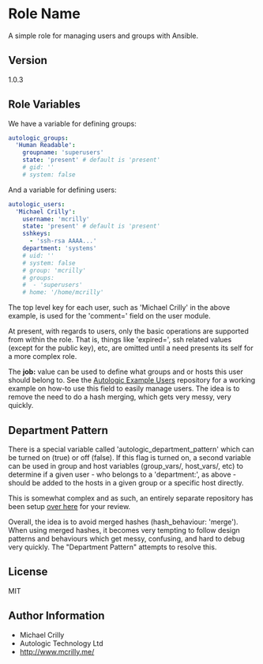 # Role Name

A simple role for managing users and groups with Ansible.

## Version

1.0.3

## Role Variables

We have a variable for defining groups:

```yaml
autologic_groups:
  'Human Readable':
    groupname: 'superusers'
    state: 'present' # default is 'present'
    # gid: ''
    # system: false
```

And a variable for defining users:

```yaml
autologic_users:
  'Michael Crilly':
    username: 'mcrilly'
    state: 'present' # default is 'present'
    sshkeys:
      - 'ssh-rsa AAAA...'
    department: 'systems'
    # uid: ''
    # system: false
    # group: 'mcrilly'
    # groups:
    #  - 'superusers'
    # home: '/home/mcrilly'
```

The top level key for each user, such as 'Michael Crilly' in the above example, is used for the 'comment=' field on the user module.

At present, with regards to users, only the basic operations are supported from within the role. That is, things like 'expired=', ssh related values (except for the public key), etc, are omitted until a need presents its self for a more complex role.

The **job:** value can be used to define what groups and or hosts this user should belong to. See the [Autologic Example Users](https://github.com/AutoLogicTechnology/example-users) repository for a working example on how-to use this field to easily manage users. The idea is to remove the need to do a hash merging, which gets very messy, very quickly.

## Department Pattern

There is a special variable called 'autologic_department_pattern' which can be turned on (true) or off (false). If this flag is turned on, a second variable can be used in group and host variables (group_vars/, host_vars/, etc) to determine if a given user - who belongs to a 'department:', as above - should be added to the hosts in a given group or a specific host directly.

This is somewhat complex and as such, an entirely separate repository has been setup [over here](https://github.com/AutoLogicTechnology/example-users) for your review.

Overall, the idea is to avoid merged hashes (hash_behaviour: 'merge'). When using merged hashes, it becomes very tempting to follow design patterns and behaviours which get messy, confusing, and hard to debug very quickly. The "Department Pattern" attempts to resolve this.

## License

MIT

## Author Information

- Michael Crilly
- Autologic Technology Ltd
- http://www.mcrilly.me/
